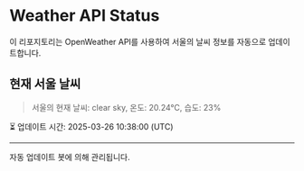 
# Weather API Status

이 리포지토리는 OpenWeather API를 사용하여 서울의 날씨 정보를 자동으로 업데이트합니다.

## 현재 서울 날씨
> 서울의 현재 날씨: clear sky, 온도: 20.24°C, 습도: 23%

⏳ 업데이트 시간: 2025-03-26 10:38:00 (UTC)

---
자동 업데이트 봇에 의해 관리됩니다.
